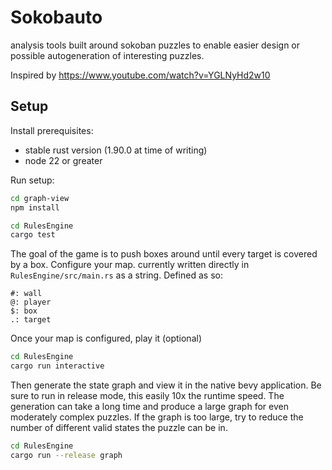 # Sokobauto

analysis tools built around sokoban puzzles to enable easier design or possible autogeneration of interesting puzzles.

Inspired by https://www.youtube.com/watch?v=YGLNyHd2w10

## Setup

Install prerequisites:
- stable rust version (1.90.0 at time of writing)
- node 22 or greater

Run setup:
```bash
cd graph-view
npm install
```
```bash
cd RulesEngine
cargo test
```


The goal of the game is to push boxes around until every target is covered by a box.
Configure your map. currently written directly in `RulesEngine/src/main.rs` as a string. Defined as so:
```
#: wall
@: player
$: box
.: target
```

Once your map is configured, play it (optional)
```bash
cd RulesEngine
cargo run interactive
```

Then generate the state graph and view it in the native bevy application. Be sure to run in release mode, this easily 10x the runtime speed.
The generation can take a long time and produce a large graph for even moderately complex puzzles.
If the graph is too large, try to reduce the number of different valid states the puzzle can be in.
```bash
cd RulesEngine
cargo run --release graph
```